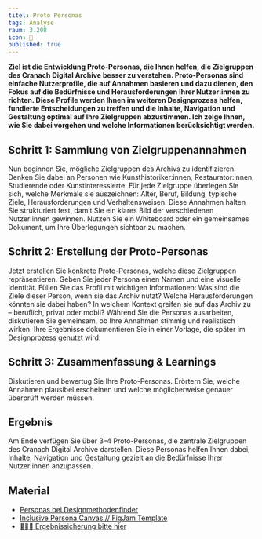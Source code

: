 ```yaml
---
titel: Proto Personas 
tags: Analyse
raum: 3.208
icon: 🎨
published: true
---
```



**Ziel ist die Entwicklung Proto-Personas, die Ihnen helfen, die Zielgruppen des Cranach Digital Archive besser zu verstehen. Proto-Personas sind einfache Nutzerprofile, die auf Annahmen basieren und dazu dienen, den Fokus auf die Bedürfnisse und Herausforderungen Ihrer Nutzer:innen zu richten. Diese Profile werden Ihnen im weiteren Designprozess helfen, fundierte Entscheidungen zu treffen und die Inhalte, Navigation und Gestaltung optimal auf Ihre Zielgruppen abzustimmen. Ich zeige Ihnen, wie Sie dabei vorgehen und welche Informationen berücksichtigt werden.**



<div class="is-medium">

## Schritt 1: Sammlung von Zielgruppenannahmen

Nun beginnen Sie, mögliche Zielgruppen des Archivs zu identifizieren. Denken Sie dabei an Personen wie Kunsthistoriker:innen, Restaurator:innen, Studierende oder Kunstinteressierte. Für jede Zielgruppe überlegen Sie sich, welche Merkmale sie auszeichnen: Alter, Beruf, Bildung, typische Ziele, Herausforderungen und Verhaltensweisen. Diese Annahmen halten Sie strukturiert fest, damit Sie ein klares Bild der verschiedenen Nutzer:innen gewinnen. Nutzen Sie ein Whiteboard oder ein gemeinsames Dokument, um Ihre Überlegungen sichtbar zu machen.


## Schritt 2: Erstellung der Proto-Personas

Jetzt erstellen Sie konkrete Proto-Personas, welche diese Zielgruppen repräsentieren. Geben Sie jeder Persona einen Namen und eine visuelle Identität. Füllen Sie das Profil mit wichtigen Informationen: Was sind die Ziele dieser Person, wenn sie das Archiv nutzt? Welche Herausforderungen könnten sie dabei haben? In welchem Kontext greifen sie auf das Archiv zu – beruflich, privat oder mobil? Während Sie die Personas ausarbeiten, diskutieren Sie gemeinsam, ob Ihre Annahmen stimmig und realistisch wirken. Ihre Ergebnisse dokumentieren Sie in einer Vorlage, die später im Designprozess genutzt wird.


## Schritt 3: Zusammenfassung & Learnings

Diskutieren und bewertug Sie Ihre Proto-Personas. Erörtern Sie, welche Annahmen plausibel erscheinen und welche möglicherweise genauer überprüft werden müssen. 

## Ergebnis

Am Ende verfügen Sie über 3–4 Proto-Personas, die zentrale Zielgruppen des Cranach Digital Archive darstellen. Diese Personas helfen Ihnen dabei, Inhalte, Navigation und Gestaltung gezielt an die Bedürfnisse Ihrer Nutzer:innen anzupassen.


## Material
- [Personas bei Designmethodenfinder](https://www.designmethodsfinder.com/methods/personas)
- [Inclusive Persona Canvas // FigJam Template](https://www.figma.com/community/file/1418169269159391047/inklusive-personas)
- [🧑🏽‍🏫 Ergebnissicherung bitte hier](https://miro.com/app/board/uXjVN6hnIhQ=/?share_link_id=379133786535)

</div>

